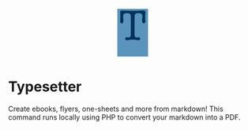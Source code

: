 <p align="center">
    <img src="https://github.com/TypesetterIO/assets/blob/main/logos/v1/logo.png" height="100">
</p>

# Typesetter

Create ebooks, flyers, one-sheets and more from markdown! This command runs locally using PHP to convert your markdown into a PDF.
